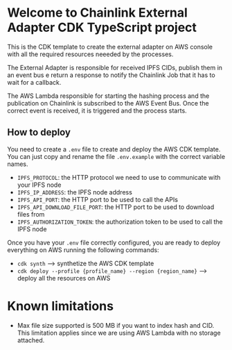 # Welcome to Chainlink External Adapter CDK TypeScript project

This is the CDK template to create the external adapter on AWS console with all the required
resources neeeded by the processes.

The External Adapter is responsible for received IPFS CIDs, publish them in an event bus e return a response
to notify the Chainlink Job that it has to wait for a callback.

The AWS Lambda responsible for starting the hashing process and the publication on Chainlink is subscribed to
the AWS Event Bus. Once the correct event is received, it is triggered and the process starts.

## How to deploy

You need to create a `.env` file to create and deploy the AWS CDK template. You can just copy and rename the 
file `.env.example` with the correct variable names.

+ `IPFS_PROTOCOL`: the HTTP protocol we need to use to communicate with your IPFS node
+ `IPFS_IP_ADDRESS`: the IPFS node address
+ `IPFS_API_PORT`: the HTTP port to be used to call the APIs
+ `IPFS_API_DOWNLOAD_FILE_PORT`: the HTTP port to be used to download files from
+ `IPFS_AUTHORIZATION_TOKEN`: the authorization token to be used to call the IPFS node

Once you have your `.env` file correctly configured, you are ready to deploy everything on AWS running the 
following commands:

+ `cdk synth` --> synthetize the AWS CDK template
+ `cdk deploy --profile {profile_name} --region {region_name}` --> deploy all the resources on AWS

# Known limitations

+ Max file size supported is 500 MB if you want to index hash and CID. This limitation applies since 
  we are using AWS Lambda with no storage attached.
